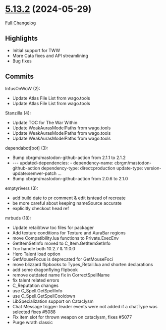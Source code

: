 # [5.13.2](https://github.com/WeakAuras/WeakAuras2/tree/5.13.2) (2024-05-29)

[Full Changelog](https://github.com/WeakAuras/WeakAuras2/compare/5.13.1...5.13.2)

## Highlights

 - Initial support for TWW
- More Cata fixes and API streamlining
- Bug fixes 

## Commits

InfusOnWoW (2):

- Update Atlas File List from wago.tools
- Update Atlas File List from wago.tools

Stanzilla (4):

- Update TOC for The War Within
- Update WeakAurasModelPaths from wago.tools
- Update WeakAurasModelPaths from wago.tools
- Update WeakAurasModelPaths from wago.tools

dependabot[bot] (3):

- Bump cbrgm/mastodon-github-action from 2.1.1 to 2.1.2
- --- updated-dependencies: - dependency-name: cbrgm/mastodon-github-action   dependency-type: direct:production   update-type: version-update:semver-patch ...
- Bump cbrgm/mastodon-github-action from 2.0.6 to 2.1.0

emptyrivers (3):

- add build date to pr comment & edit isntead of recreate
- be more careful about keeping nameSource accurate
- explicitly checkout head ref

mrbuds (18):

- Update retail/tww toc files for packager
- Add texture conditions for Texture and AuraBar regions
- move Compatibility.lua functions to Private.ExecEnv
- GetItemSetInfo moved to C_Item.GetItemSetInfo
- Toc handle both 10.2.7 & 11.0.0
- Hero Talent load option
- GetMouseFocus is deprecated for GetMouseFoci
- move blizzard flipbooks to Types_Retail.lua and shorten declarations
- add some dragonflying flipbook
- remove outdated name fix in CorrectSpellName
- fix talent related errors
- C_Reputation changes
- use C_Spell.GetSpellInfo
- use C_Spell.GetSpellCooldown
- LibSpecialization support on Cataclysm
- Chat Message trigger: leader events were not added if a chatType was selected fixes #5088
- Fix item slot for thrown weapon on cataclysm, fixes #5077
- Purge wrath classic

